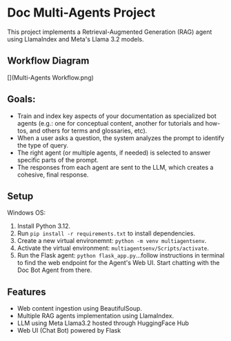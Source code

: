 # Doc Multi-Agents Project

This project implements a Retrieval-Augmented Generation (RAG) agent using LlamaIndex and Meta's Llama 3.2 models. 

## Workflow Diagram

[](Multi-Agents Workflow.png)

## Goals:
- Train and index key aspects of your documentation as specialized bot agents (e.g.: one for conceptual content, another for tutorials and how-tos, and others for terms and glossaries, etc).
- When a user asks a question, the system analyzes the prompt to identify the type of query.
- The right agent (or multiple agents, if needed) is selected to answer specific parts of the prompt.
- The responses from each agent are sent to the LLM, which creates a cohesive, final response.

## Setup
Windows OS:
1. Install Python 3.12.
2. Run `pip install -r requirements.txt` to install dependencies.
3. Create a new virtual environemnt: `python -m venv multiagentsenv`.
3. Activate the virtual environment: `multiagentsenv/Scripts/activate`.
4. Run the Flask agent: `python flask_app.py`...follow instructions in terminal to find the web endpoint for the Agent's Web UI. Start chatting with the Doc Bot Agent from there.

## Features
- Web content ingestion using BeautifulSoup.
- Multiple RAG agents implementation using LlamaIndex.
- LLM using Meta Llama3.2 hosted through HuggingFace Hub
- Web UI (Chat Bot) powered by Flask